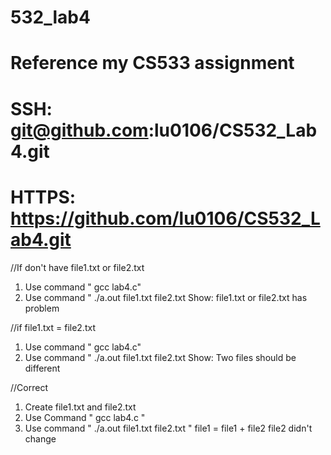 # 532_lab4

# Reference my CS533 assignment

# SSH: git@github.com:lu0106/CS532_Lab4.git
# HTTPS: https://github.com/lu0106/CS532_Lab4.git

//If don't have file1.txt or file2.txt

1. Use command " gcc lab4.c"
2. Use command " ./a.out file1.txt file2.txt
Show: file1.txt or file2.txt has problem

//if file1.txt = file2.txt

1. Use command " gcc lab4.c"
2. Use command " ./a.out file1.txt file2.txt
Show: Two files should be different

//Correct
1. Create file1.txt and file2.txt
2. Use Command " gcc lab4.c "
3. Use command " ./a.out file1.txt file2.txt "
file1 = file1 + file2
file2 didn't change
